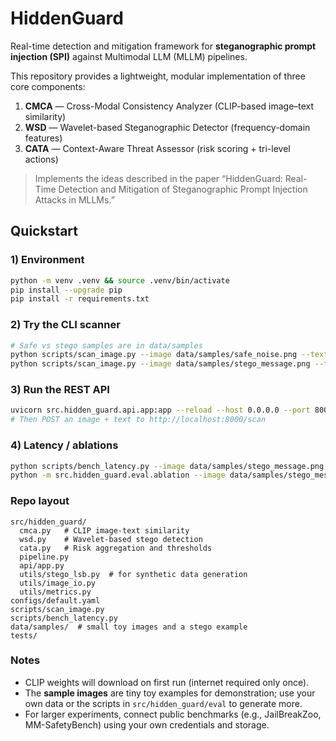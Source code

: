 # HiddenGuard

Real-time detection and mitigation framework for **steganographic prompt injection (SPI)** against Multimodal LLM (MLLM) pipelines.

This repository provides a lightweight, modular implementation of three core components:
1. **CMCA** — Cross-Modal Consistency Analyzer (CLIP-based image–text similarity)
2. **WSD** — Wavelet-based Steganographic Detector (frequency-domain features)
3. **CATA** — Context-Aware Threat Assessor (risk scoring + tri-level actions)

> Implements the ideas described in the paper “HiddenGuard: Real-Time Detection and Mitigation of Steganographic Prompt Injection Attacks in MLLMs.”

## Quickstart

### 1) Environment
```bash
python -m venv .venv && source .venv/bin/activate
pip install --upgrade pip
pip install -r requirements.txt
```

### 2) Try the CLI scanner
```bash
# Safe vs stego samples are in data/samples
python scripts/scan_image.py --image data/samples/safe_noise.png --text "A noisy abstract pattern"
python scripts/scan_image.py --image data/samples/stego_message.png --text "A noisy abstract pattern"
```

### 3) Run the REST API
```bash
uvicorn src.hidden_guard.api.app:app --reload --host 0.0.0.0 --port 8000
# Then POST an image + text to http://localhost:8000/scan
```

### 4) Latency / ablations
```bash
python scripts/bench_latency.py --image data/samples/stego_message.png --text "abstract pattern" --iters 50
python -m src.hidden_guard.eval.ablation --image data/samples/stego_message.png --text "abstract pattern"
```

### Repo layout
```
src/hidden_guard/
  cmca.py   # CLIP image-text similarity
  wsd.py    # Wavelet-based stego detection
  cata.py   # Risk aggregation and thresholds
  pipeline.py
  api/app.py
  utils/stego_lsb.py  # for synthetic data generation
  utils/image_io.py
  utils/metrics.py
configs/default.yaml
scripts/scan_image.py
scripts/bench_latency.py
data/samples/  # small toy images and a stego example
tests/
```

### Notes
- CLIP weights will download on first run (internet required only once).
- The **sample images** are tiny toy examples for demonstration; use your own data or the scripts in `src/hidden_guard/eval` to generate more.
- For larger experiments, connect public benchmarks (e.g., JailBreakZoo, MM-SafetyBench) using your own credentials and storage.


